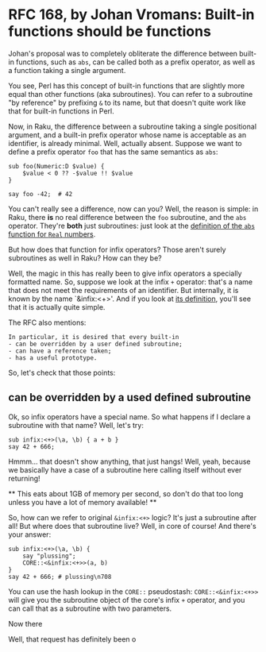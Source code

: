 # RFC 168, by Johan Vromans: Built-in functions should be functions

Johan's proposal was to completely obliterate the difference between built-in
functions, such as `abs`, can be called both as a prefix operator, as well as
a function taking a single argument.

You see, Perl has this concept of built-in functions that are slightly more
equal than other functions (aka subroutines).  You can refer to a subroutine
"by reference" by prefixing `&` to its name, but that doesn't quite work like
that for built-in functions in Perl.

Now, in Raku, the difference between a subroutine taking a single positional
argument, and a built-in prefix operator whose name is acceptable as an
identifier, is already minimal.  Well, actually absent.  Suppose we want to
define a prefix operator `foo` that has the same semantics as `abs`:

    sub foo(Numeric:D $value) {
        $value < 0 ?? -$value !! $value
    }

    say foo -42;  # 42

You can't really see a difference, now can you?  Well, the reason is simple:
in Raku, there **is** no real difference between the `foo` subroutine, and the
`abs` operator.  They're **both** just subroutines: just look at the
[definition of the `abs` function for `Real` numbers](https://github.com/rakudo/rakudo/blob/master/src/core.c/Real.pm6#L170).

But how does that function for infix operators?  Those aren't surely
subroutines as well in Raku?  How can they be?

Well, the magic in this has really been to give infix operators a specially
formatted name.  So, suppose we look at the infix `+` operator: that's a name
that does not meet the requirements of an identifier.  But internally, it is
known by the name `&infix:<+>'.  And if you look at
[its definition](https://github.com/rakudo/rakudo/blob/master/src/core.c/Numeric.pm6#L210),
you'll see that it is actually quite simple.

The RFC also mentions:

    In particular, it is desired that every built-in
    - can be overridden by a user defined subroutine;
    - can have a reference taken;
    - has a useful prototype.

So, let's check that those points:

## can be overridden by a used defined subroutine

Ok, so infix operators have a special name.  So what happens if I declare a
subroutine with that name?  Well, let's try:

    sub infix:<+>(\a, \b) { a + b }
    say 42 + 666;

Hmmm... that doesn't show anything, that just hangs!  Well, yeah, because we
basically have a case of a subroutine here calling itself without ever
returning!

** This eats about 1GB of memory per second, so don't do that too long unless you have a lot of memory available! **

So, how can we refer to original `&infix:<+>` logic?  It's just a subroutine
after all!  But where does that subroutine live?  Well, in core of course!
And there's your answer:

    sub infix:<+>(\a, \b) {
        say "plussing";
        CORE::<&infix:<+>>(a, b)
    }
    say 42 + 666; # plussing\n708

You can use the hash lookup in the `CORE::` pseudostash: `CORE::<&infix:<+>>`
will give you the subroutine object of the core's infix `+` operator, and you
can call that as a subroutine with two parameters.

Now there 

Well, that request has definitely been o
